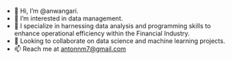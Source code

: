 - 👋 Hi, I’m @anwangari.
- 👀 I’m interested in data management.
- 🌱 I specialize in harnessing data analysis and programming skills to enhance operational efficiency within the Financial Industry.
- 💞️ Looking to collaborate on data science and machine learning projects.
- 📫 Reach me at antonnm7@gmail.com

<!---
anwangari/anwangari is a ✨ special ✨ repository because its `README.md` (this file) appears on your GitHub profile.
You can click the Preview link to take a look at your changes.
--->
